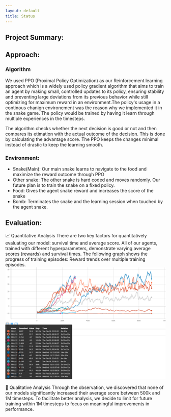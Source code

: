 ```yaml
---
layout: default
title: Status
---
```


## Project Summary:

## Approach:
### Algorithm
We used PPO (Proximal Policy Optimization) as our Reinforcement learning approach which is a widely used policy gradient algorithm that aims to train an agent by making small, controlled updates to its policy, ensuring stability and preventing large deviations from its previous behavior while still optimizing for maximum reward in an environment.The policy's usage in a continous chanign environement was the reason why we implemented it in the snake game. The policy would be trained by having it learn through multiple experiences in the timesteps.

The algorithm checks whether the next decision is good or not and then compares its etimation with the actual outcome of the decision. This is done by calculating the advantage score. The PPO keeps the changes minimal instead of drastic to keep the learning smooth. 

### Environment:
- Snake(Main): Our main snake learns to navigate to the food and maximize the reward outcome through PPO
- Other snake: The other snake is hard coded and moves randomly. Our future plan is to train the snake on a fixed policy.
- Food: Gives the agent snake reward and increases the score of the snake 
- Bomb: Terminates the snake and the learning session when touched by the agent snake.

## Evaluation:
📈 Quantitative Analysis
There are two key factors for quantitatively evaluating our model: survival time and average score. All of our agents, trained with different hyperparameters, demonstrate varying average scores (rewards) and survival times. The following graph shows the progress of training episodes: Reward trends over multiple training episodes.
![Chart Screenshot](docs/screenshots/chart.png) 

🧐 Qualitative Analysis
Through the observation, we discovered that none of our models significantly increased their average score between 500k and 1M timesteps. To facilitate better analysis, we decide to limit for future training within 1M timesteps to focus on meaningful improvements in performance.